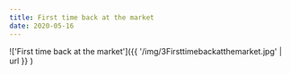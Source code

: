 ```yaml
---
title: First time back at the market
date: 2020-05-16
---
```


!['First time back at the market']({{ '/img/3Firsttimebackatthemarket.jpg' | url }} )